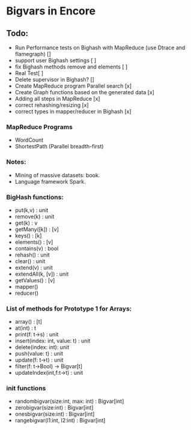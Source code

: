 # Bigvars in Encore

## Todo:
* Run Performance tests on Bighash with MapReduce (use Dtrace and flamegraph) []
* support user Bighash settings [ ]
* fix Bighash methods remove and elements [ ]
* Real Test[ ]
* Delete supervisor in Bighash? []
* Create MapReduce program Parallel search [x]
* Create Graph functions based on the generated data [x]
* Adding all steps in MapReduce [x]
* correct rehashing/resizing [x]
* correct types in mapper/reducer in Bighash [x]

### MapReduce Programs
* WordCount
* ShortestPath (Parallel breadth-first)

### Notes:
   * Mining of massive datasets: book.
   * Language framework Spark.

### BigHash functions:
* put(k,v) : unit
* remove(k) : unit
* get(k) : v
* getMany([k]) : [v]
* keys() : [k]
* elements() : [v]
* contains(v) : bool
* rehash() : unit
* clear() : unit
* extend(v) : unit
* extendAll(k, [v]) : unit
* getValues() : [v]
* mapper()
* reducer()

### List of methods for Prototype 1 for Arrays:
* array() : [t]
* at(int) : t
* print(f: t->s) : unit
* insert(index: int, value: t) : unit
* delete(index: int): unit
* push(value: t) : unit
* update(f: t->t) : unit
* filter(f: t->Bool) -> Bigvar[t]
* updateIndex(int,f:t->t) : unit

### init functions
* randombigvar(size:int, max: int) : Bigvar[int]
* zerobigvar(size:int) : Bigvar[int]
* onesbigvar(size:int) : Bigvar[int]
* rangebigvar(l1:int, l2:int) : Bigvar[int]
